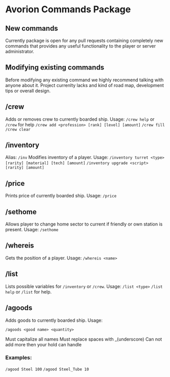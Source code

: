 # Avorion Commands Package
## New commands
Currently package is open for any pull requests containing completely new commands that provides any useful functionality to the player or server administrator.
## Modifying existing commands
Before modifying any existing command we highly recommend talking with anyone about it. Project currenlty lacks and kind of road map, development tips or overall design.
## /crew
Adds or removes crew to currently boarded ship. Usage:
`/crew help` or `/crew` for help
`/crew add <profession> [rank] [level] [amount]`
`/crew fill`
`/crew clear`
## /inventory
Alias: `/inv`
Modifies inventory of a player. Usage:
`/inventory turret <type> [rarity] [material] [tech] [amount]`
`/inventory upgrade <script> [rarity] [amount]`
## /price
Prints price of currently boarded ship. Usage: `/price`
## /sethome
Allows player to change home sector to current if friendly or own station is present. Usage: `/sethome`
## /whereis
Gets the position of a player. Usage: `/whereis <name>`
## /list
Lists possible variables for `/inventory` or `/crew`. Usage: 
`/list <type>`
`/list help` or `/list` for help.

## /agoods

Adds goods to currently boarded ship. Usage:

`/agoods <good name> <quantity>`

Must capitalize all names
Must replace spaces with _(underscore)
Can not add more then your hold can handle

### Examples:

`/agood Steel 100`
`/agood Steel_Tube 10`

